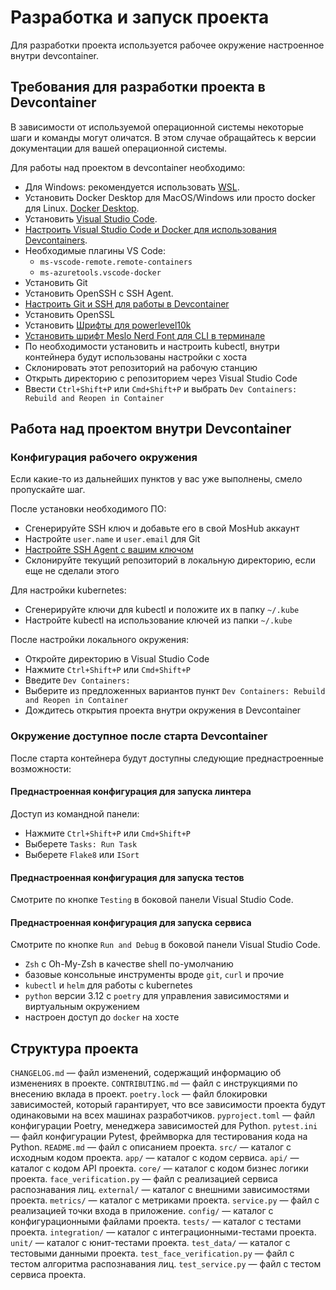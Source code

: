 # Разработка и запуск проекта

Для разработки проекта используется рабочее окружение настроенное внутри devcontainer.

## Требования для разработки проекта в Devcontainer

В зависимости от используемой операционной системы некоторые шаги и команды могут оличатся. В этом случае обращайтесь к версии документации для вашей операционной системы.

Для работы над проектом в devcontainer необходимо:

- Для Windows: рекомендуется использовать [WSL](https://virgo.ftc.ru/pages/viewpage.action?pageId=1084887269).
- Установить Docker Desktop для MacOS/Windows или просто docker для Linux. [Docker Desktop](https://www.docker.com/products/docker-desktop/).
- Установить [Visual Studio Code](https://code.visualstudio.com/download).
-  [Настроить Visual Studio Code и Docker для использования Devcontainers](https://code.visualstudio.com/docs/devcontainers/containers#_getting-started).
  - Необходимые плагины VS Code:
    - `ms-vscode-remote.remote-containers`
    - `ms-azuretools.vscode-docker`
- Установить Git
- Установить OpenSSH с SSH Agent.
- [Настроить Git и SSH для работы в Devcontainer](https://code.visualstudio.com/remote/advancedcontainers/sharing-git-credentials)
- Установить OpenSSL
- Установить [Шрифты для powerlevel10k](https://github.com/romkatv/powerlevel10k?tab=readme-ov-file#fonts)
- [Установить шрифт Meslo Nerd Font для CLI в терминале](https://github.com/romkatv/powerlevel10k?tab=readme-ov-file#fonts)
- По необходимости установить и настроить kubectl, внутри контейнера будут использованы настройки с хоста
- Склонировать этот репозиторий на рабочую станцию
- Открыть директорию с репозиторием через Visual Studio Code
- Ввести `Ctrl+Shift+P` или `Cmd+Shift+P` и выбрать `Dev Containers: Rebuild and Reopen in Container`

## Работа над проектом внутри Devcontainer

### Конфигурация рабочего окружения

Если какие-то из дальнейших пунктов у вас уже выполнены, смело пропускайте шаг.

После установки необходимого ПО:
- Сгенерируйте SSH ключ и добавьте его в свой MosHub аккаунт
- Настройте `user.name` и `user.email` для Git
- [Настройте SSH Agent c вашим ключом](https://code.visualstudio.com/remote/advancedcontainers/sharing-git-credentials)
- Склонируйте текущий репозиторий в локальную директорию, если еще не сделали этого

Для настройки kubernetes:
- Сгенерируйте ключи для kubectl и положите их в папку `~/.kube`
- Настройте kubectl на использование ключей из папки `~/.kube`

После настройки локального окружения:
- Откройте директорию в Visual Studio Code
- Нажмите `Ctrl+Shift+P` или `Cmd+Shift+P`
- Введите `Dev Containers:`
- Выберите из предложенных вариантов пункт `Dev Containers: Rebuild and Reopen in Container`
- Дождитесь открытия проекта внутри окружения в Devcontainer

### Окружение доступное после старта Devcontainer

После старта контейнера будут доступны следующие преднастроенные возможности:

#### Преднастроенная конфигурация для запуска линтера

  Доступ из командной панели:

  - Нажмите `Ctrl+Shift+P` или `Cmd+Shift+P`
  - Выберете `Tasks: Run Task`
  - Выберете `Flake8` или `ISort`

#### Преднастроенная конфигурация для запуска тестов

Смотрите по кнопке `Testing` в боковой панели Visual Studio Code.

#### Преднастроенная конфигурация для запуска сервиса

  Смотрите по кнопке `Run and Debug` в боковой панели Visual Studio Code.

- `Zsh` с Oh-My-Zsh в качестве shell по-умолчанию
- базовые консольные инструменты вроде `git`, `curl` и прочие
- `kubectl` и `helm` для работы с kubernetes
- `python` версии 3.12 с `poetry` для управления зависимостями и виртуальным окружением
- настроен доступ до `docker` на хосте

## Структура проекта

`CHANGELOG.md` — файл изменений, содержащий информацию об изменениях в проекте.
`CONTRIBUTING.md` — файл с инструкциями по внесению вклада в проект.
`poetry.lock` — файл блокировки зависимостей, который гарантирует, что все зависимости проекта будут одинаковыми на всех машинах разработчиков.
`pyproject.toml` — файл конфигурации Poetry, менеджера зависимостей для Python.
`pytest.ini` — файл конфигурации Pytest, фреймворка для тестирования кода на Python.
`README.md` — файл с описанием проекта.
`src/` — каталог с исходным кодом проекта.
`app/` — каталог с кодом сервиса.
`api/` — каталог с кодом API проекта.
`core/` — каталог с кодом бизнес логики проекта.
`face_verification.py` — файл с реализацией сервиса распознавания лиц.
`external/` — каталог с внешними зависимостями проекта.
`metrics/` — каталог с метриками проекта.
`service.py` — файл с реализацией точки входа в приложение.
`config/` — каталог с конфигурационными файлами проекта.
`tests/` — каталог с тестами проекта.
`integration/` — каталог с интеграционными-тестами проекта.
`unit/` — каталог с юнит-тестами проекта.
`test_data/` — каталог с тестовыми данными проекта.
`test_face_verification.py` — файл с тестом алгоритма распознавания лиц.
`test_service.py` — файл с тестом сервиса проекта.
